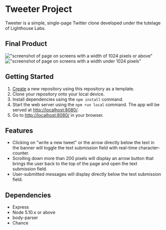 # Tweeter Project

Tweeter is a simple, single-page Twitter clone developed under the tutelage of Lighthouse Labs.

## Final Product

!["screenshot of page on screens with a width of 1024 pixels or above"](https://github.com/SymphonicRain/tinyapp/blob/master/docs/TinyAppMain.JPG)
!["screenshot of page on screens with a width under 1024 pixels"](https://github.com/SymphonicRain/tinyapp/blob/master/docs/TinyAppEdit.JPG)

## Getting Started

1. [Create](https://docs.github.com/en/repositories/creating-and-managing-repositories/creating-a-repository-from-a-template) a new repository using this repository as a template.
2. Clone your repository onto your local device.
3. Install dependencies using the `npm install` command.
3. Start the web server using the `npm run local` command. The app will be served at <http://localhost:8080/>.
4. Go to <http://localhost:8080/> in your browser.

## Features
- Clicking on "write a new tweet" or the arrow directly below the text in the banner will toggle the text submission field with real-time character-counter.
- Scrolling down more than 200 pixels will display an arrow button that brings the user back to the top of the page and open the text submission field.
- User-submitted messages will display directly below the text submission field.

## Dependencies

- Express
- Node 5.10.x or above
- body-parser
- Chance